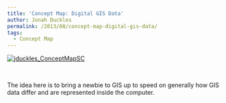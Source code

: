 ```yaml
---
title: 'Concept Map: Digital GIS Data'
author: Jonah Duckles
permalink: /2013/08/concept-map-digital-gis-data/
tags:
  - Concept Map
---
```

[<img class="alignnone size-medium wp-image-4010" alt="jduckles_ConceptMapSC" src="http://teaching.software-carpentry.org/wp-content/uploads/2013/08/jduckles_ConceptMapSC.png" />][1]

&nbsp;

The idea here is to bring a newbie to GIS up to speed on generally how GIS data differ and are represented inside the computer.

 [1]: http://teaching.software-carpentry.org/wp-content/uploads/2013/08/jduckles_ConceptMapSC.png
